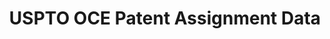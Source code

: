 ---
bigquery: https://console.cloud.google.com/bigquery?p=patents-public-data&d=uspto_oce_assignment&page=dataset
citation: '"USPTO OCE Patent Assignment Data" by the USPTO, for public use. Marco,
  Alan C., Graham, Stuart J.H., Myers, Amanda F., D''Agostino, Paul A and Apple, Kirsten,
  "The USPTO Patent Assignment Dataset: Descriptions and Analysis" (July 27, 2015).'
contributors: Marco, Alan C., Graham, Stuart J.H., Myers, Amanda F., D'Agostino, Paul
  A, Apple, Kirsten
cost: None
description: The USPTO allows parties to record assignments of patents and patent
  applications to, as much as possible, maintain a complete history of claimed interests
  in a patent. The USPTO also permits recording of other documents that affect title
  (such as certificates of name change and mergers of businesses) or are relevant
  to patent ownership (such as licensing agreements, security interests, mortgages,
  and liens). The 2020 update to the Patent Assignment Dataset contains detailed information
  on 8.97 million patent assignments and other transactions recorded at the USPTO
  since 1970 and involving roughly 15.1 million patents and patent applications. It
  is derived from the recording of patent transfers by parties with the USPTO.
last_edit: Mon, 04 Apr 2022 19:06:23 GMT
location: https://www.uspto.gov/ip-policy/economic-research/research-datasets/patent-assignment-dataset
maintained_by: EconomicsData@uspto.gov
related_publications: http://ssrn.com/abstract=2636461
schema_fields: '[''purge_in'', ''ee_address_2'', ''grant_doc_num'', ''grant_country'',
  ''or_name'', ''ee_country'', ''frame_no'', ''file_id'', ''caddress_2'', ''reel_no'',
  ''admin_pat_no_for_appno'', ''convey_text'', ''employer_assign'', ''grant_date'',
  ''rf_id'', ''last_update_dt'', ''exec_dt'', ''caddress_3'', ''ack_dt'', ''pgpub_doc_num'',
  ''record_dt'', ''pgpub_date'', ''ee_name'', ''page_count'', ''cname'', ''admin_appl_id_for_grant'',
  ''appno_country'', ''caddress_4'', ''ee_postcode'', ''publication_number'', ''appno_doc_num'',
  ''title'', ''ee_address_1'', ''ee_state'', ''appno_date'', ''convey_ty'', ''ee_city'',
  ''caddress_1'', ''error'', ''pgpub_country'', ''lang'']'
shortname: uspto_patent_assignment
tags:
- patents
- claims
terms_of_use: 'USPTO’s online databases are not designed or intended to be a source
  for bulk downloads of USPTO data when accessed through the website’s interfaces.
  Individuals, companies, IP addresses, or blocks of IP addresses who, in effect,
  deny or decrease service by generating unusually high numbers of database accesses
  (searches, pages, or hits), whether generated manually or in an automated fashion,
  may be denied access to USPTO servers without notice.


  Bulk data products may be separately obtained from the USPTO, either for free or
  at the cost of dissemination. For details, see information on Electronic Bulk Data
  Products: https://www.uspto.gov/learning-and-resources/electronic-bulk-data-products'
timeframe: 1970-2020
title: USPTO OCE Patent Assignment Data
uuid: 7c697eb3-2d99-4b44-87cb-d3c7bb0568e1
---